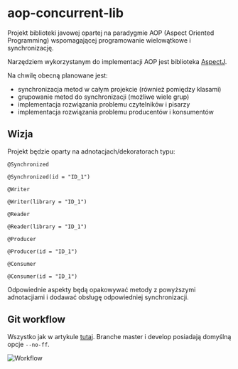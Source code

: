aop-concurrent-lib
==================

Projekt biblioteki javowej opartej na paradygmie AOP (Aspect Oriented Programming)
wspomagającej programowanie wielowątkowe i synchronizację.

Narzędziem wykorzystanym do implementacji AOP jest biblioteka [AspectJ](http://www.eclipse.org/aspectj/).

Na chwilę obecną planowane jest:
* synchronizacja metod w całym projekcie (również pomiędzy klasami)
* grupowanie metod do synchronizacji (możliwe wiele grup)
* implementacja rozwiązania problemu czytelników i pisarzy
* implementacja rozwiązania problemu producentów i konsumentów

Wizja
-------------------------

Projekt będzie oparty na adnotacjach/dekoratorach typu:

`@Synchronized`

`@Synchronized(id = "ID_1")`

`@Writer`

`@Writer(library = "ID_1")`

`@Reader`

`@Reader(library = "ID_1")`

`@Producer`

`@Producer(id = "ID_1")`

`@Consumer`

`@Consumer(id = "ID_1")`

Odpowiednie aspekty będą opakowywać metody z powyższymi adnotacjiami i dodawać obsługę
odpowiedniej synchronizacji.

Git workflow
-------------------------

Wszystko jak w artykule [tutaj](http://nvie.com/posts/a-successful-git-branching-model/).
Branche master i develop posiadają domyślną opcje `--no-ff`.

![Workflow](http://nvie.com/img/2009/12/Screen-shot-2009-12-24-at-11.32.03.png)